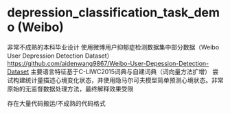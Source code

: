 # depression_classification_task_demo (Weibo)

非常不成熟的本科毕业设计
使用微博用户抑郁症检测数据集中部分数据（Weibo User Depression Detection Dataset） https://github.com/aidenwang9867/Weibo-User-Depession-Detection-Dataset
主要语言特征基于C-LIWC2015词典与自建词典（词向量方法扩增）
尝试构建统计量描述心境变化状态，并使用隐马尔可夫模型简单预测心境状态。非常原始的无监督数据处理方法，最终解释效果受限

存在大量代码搬运/不成熟的代码格式
